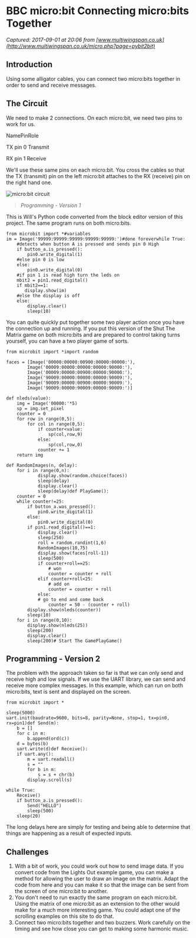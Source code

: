 # BBC micro:bit Connecting micro:bits Together

_Captured: 2017-09-01 at 20:06 from [www.multiwingspan.co.uk](http://www.multiwingspan.co.uk/micro.php?page=pybit2bit)_

## Introduction

Using some alligator cables, you can connect two micro:bits together in order to send and receive messages.

## The Circuit

We need to make 2 connections. On each micro:bit, we need two pins to work for us.

NamePinRole

TX
pin 0
Transmit

RX
pin 1
Receive

We'll use these same pins on each micro:bit. You cross the cables so that the TX (transmit) pin on the left micro:bit attaches to the RX (receive) pin on the right hand one.

![micro:bit circuit](http://www.multiwingspan.co.uk/images/micro/bit2bit.png)

> _Programming - Version 1_

This is Will's Python code converted from the block editor version of this project. The same program runs on both micro:bits.
    
    
    from microbit import *#variables
    im = Image('99999:99999:99999:99999:99999:')#done foreverwhile True:
        #detects when button A is pressed and sends pin 0 High
        if button_a.is_pressed():        
            pin0.write_digital(1)
        #else pin 0 is low
        else:
            pin0.write_digital(0)
        #if pin 1 is read high turn the leds on
        mbit2 = pin1.read_digital()
        if mbit2==1:
           display.show(im)   
        #else the display is off       
        else:
            display.clear()
            sleep(10)

You can quite quickly put together some two player action once you have the connection up and running. If you put this version of the Shut The Matrix game on both micro:bits and are prepared to control taking turns yourself, you can have a two player game of sorts.
    
    
    from microbit import *import random
    
    faces = [Image('00000:00000:00900:00000:00000:'),
            Image('00009:00000:00000:00000:90000:'),
            Image('00009:00000:00900:00000:90000:'),
            Image('90009:00000:00000:00000:90009:'),
            Image('90009:00000:00900:00000:90009:'),
            Image('90009:00000:90009:00000:90009:')]
            
    def nleds(value):
        img = Image('00000:'*5)
        sp = img.set_pixel
        counter = 0
        for row in range(0,5):
            for col in range(0,5):
                if counter<value:
                    sp(col,row,9)
                else:
                    sp(col,row,0)
                counter += 1
        return img
        
    def RandomImages(n, delay):
        for i in range(0,n):
                display.show(random.choice(faces))
                sleep(delay)
                display.clear()
                sleep(delay)def PlayGame():
        counter = 0
        while counter!=25:
            if button_a.was_pressed():
                pin0.write_digital(1)
            else:
                pin0.write_digital(0)          
            if pin1.read_digital()==1:
                display.clear()
                sleep(250)
                roll = random.randint(1,6)
                RandomImages(10,75)
                display.show(faces[roll-1])
                sleep(500)
                if counter+roll==25:
                    # won
                    counter = counter + roll
                elif counter+roll<25:
                    # add on
                    counter = counter + roll
                else:
                # go to end and come back
                    counter = 50 - (counter + roll)
            display.show(nleds(counter))
            sleep(10)
        for i in range(0,10):
            display.show(nleds(25))
            sleep(200)
            display.clear()
            sleep(200)# Start The GamePlayGame()

## Programming - Version 2

The problem with the approach taken so far is that we can only send and receive high and low signals. If we use the UART library, we can send and receive more complex messages. In this example, which can run on both micro:bits, text is sent and displayed on the screen.
    
    
    from microbit import *
    
    sleep(5000)
    uart.init(baudrate=9600, bits=8, parity=None, stop=1, tx=pin0, rx=pin1)def Send(m):
        b = []
        for c in m:
            b.append(ord(c))
        d = bytes(b)
        uart.write(d)def Receive():
        if uart.any():
            m = uart.readall()
            s = ""
            for b in m:
                s = s + chr(b)
            display.scroll(s)
            
    while True:
        Receive()
        if button_a.is_pressed():
            Send("HELLO")
            sleep(500)
        sleep(20)

The long delays here are simply for testing and being able to determine that things are happening as a result of expected inputs.

## Challenges

  1. With a bit of work, you could work out how to send image data. If you convert code from the Lights Out example game, you can make a method for allowing the user to draw an image on the matrix. Adapt the code from here and you can make it so that the image can be sent from the screen of one micro:bit to another.
  2. You don't need to run exactly the same program on each micro:bit. Using the matrix of one micro:bit as an extension to the other would make for a much more interesting game. You could adapt one of the scrolling examples on this site to do that.
  3. Connect two micro:bits together and two buzzers. Work carefully on the timing and see how close you can get to making some harmonic music.
